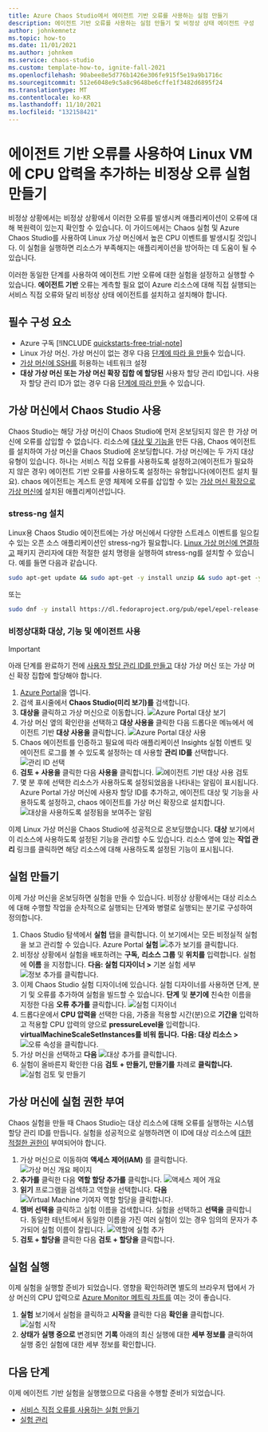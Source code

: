 ```yaml
---
title: Azure Chaos Studio에서 에이전트 기반 오류를 사용하는 실험 만들기
description: 에이전트 기반 오류를 사용하는 실험 만들기 및 비정상 상태 에이전트 구성
author: johnkemnetz
ms.topic: how-to
ms.date: 11/01/2021
ms.author: johnkem
ms.service: chaos-studio
ms.custom: template-how-to, ignite-fall-2021
ms.openlocfilehash: 90abee8e5d776b1426e306fe915f5e19a9b1716c
ms.sourcegitcommit: 512e6048e9c5a8c9648be6cffe1f3482d6895f24
ms.translationtype: MT
ms.contentlocale: ko-KR
ms.lasthandoff: 11/10/2021
ms.locfileid: "132158421"
---
```

# <a name="create-a-chaos-experiment-that-uses-an-agent-based-fault-to-add-cpu-pressure-to-a-linux-vm"></a>에이전트 기반 오류를 사용하여 Linux VM에 CPU 압력을 추가하는 비정상 오류 실험 만들기

비정상 상황에서는 비정상 상황에서 이러한 오류를 발생시켜 애플리케이션이 오류에 대해 복원력이 있는지 확인할 수 있습니다. 이 가이드에서는 Chaos 실험 및 Azure Chaos Studio를 사용하여 Linux 가상 머신에서 높은 CPU 이벤트를 발생시킬 것입니다. 이 실험을 실행하면 리소스가 부족해지는 애플리케이션을 방어하는 데 도움이 될 수 있습니다.

이러한 동일한 단계를 사용하여 에이전트 기반 오류에 대한 실험을 설정하고 실행할 수 있습니다. **에이전트 기반** 오류는 계측할 필요 없이 Azure 리소스에 대해 직접 실행되는 서비스 직접 오류와 달리 비정상 상태 에이전트를 설치하고 설치해야 합니다.


## <a name="prerequisites"></a>필수 구성 요소

- Azure 구독 [!INCLUDE [quickstarts-free-trial-note](../../includes/quickstarts-free-trial-note.md)] 
- Linux 가상 머신. 가상 머신이 없는 경우 다음 [단계에 따라 을 만들](../virtual-machines/linux/quick-create-portal.md)수 있습니다.
- [가상 머신에 SSH를](../virtual-machines/ssh-keys-portal.md) 허용하는 네트워크 설정
- **대상 가상 머신 또는 가상 머신 확장 집합 에 할당된** 사용자 할당 관리 ID입니다. 사용자 할당 관리 ID가 없는 경우 다음 [단계에 따라 만들](../active-directory/managed-identities-azure-resources/how-manage-user-assigned-managed-identities.md) 수 있습니다.


## <a name="enable-chaos-studio-on-your-virtual-machine"></a>가상 머신에서 Chaos Studio 사용

Chaos Studio는 해당 가상 머신이 Chaos Studio에 먼저 온보딩되지 않은 한 가상 머신에 오류를 삽입할 수 없습니다. 리소스에 [대상 및 기능을](chaos-studio-targets-capabilities.md) 만든 다음, Chaos 에이전트를 설치하여 가상 머신을 Chaos Studio에 온보딩합니다. 가상 머신에는 두 가지 대상 유형이 있습니다. 하나는 서비스 직접 오류를 사용하도록 설정하고(에이전트가 필요하지 않은 경우) 에이전트 기반 오류를 사용하도록 설정하는 유형입니다(에이전트 설치 필요). chaos 에이전트는 게스트 운영 체제에 오류를 삽입할 수 있는 [가상 머신 확장으로 가상 머신에](../virtual-machines/extensions/overview.md) 설치된 애플리케이션입니다.

### <a name="install-stress-ng"></a>stress-ng 설치

Linux용 Chaos Studio 에이전트에는 가상 머신에서 다양한 스트레스 이벤트를 일으킬 수 있는 오픈 소스 애플리케이션인 stress-ng가 필요합니다. [Linux 가상 머신에 연결하고](../virtual-machines/ssh-keys-portal.md) 패키지 관리자에 대한 적절한 설치 명령을 실행하여 stress-ng를 설치할 수 있습니다. 예를 들면 다음과 같습니다.

```bash
sudo apt-get update && sudo apt-get -y install unzip && sudo apt-get -y install stress-ng
```

또는

```bash
sudo dnf -y install https://dl.fedoraproject.org/pub/epel/epel-release-latest-8.noarch.rpm && sudo yum -y install stress-ng
```

### <a name="enable-chaos-target-capabilities-and-agent"></a>비정상대화 대상, 기능 및 에이전트 사용

> [!IMPORTANT]
> 아래 단계를 완료하기 전에 [사용자 할당 관리 ID를 만들고](../active-directory/managed-identities-azure-resources/how-manage-user-assigned-managed-identities.md) 대상 가상 머신 또는 가상 머신 확장 집합에 할당해야 합니다.

1. [Azure Portal](https://portal.azure.com)을 엽니다.
2. 검색 표시줄에서 **Chaos Studio(미리 보기)를** 검색합니다.
3. **대상을** 클릭하고 가상 머신으로 이동합니다.
![Azure Portal 대상 보기](images/tutorial-agent-based-targets.png)
4. 가상 머신 옆의 확인란을 선택하고 **대상 사용을** 클릭한 다음 드롭다운 메뉴에서 에이전트 기반 **대상 사용을** 클릭합니다.
![Azure Portal 대상 사용](images/tutorial-agent-based-targets-enable.png)
5. Chaos 에이전트를 인증하고 필요에 따라 애플리케이션 Insights 실험 이벤트 및 에이전트 로그를 볼 수 있도록 설정하는 데 사용할 **관리 ID를** 선택합니다.
![관리 ID 선택](images/tutorial-agent-based-targets-enable-options.png)
6. **검토 + 사용을** 클릭한 다음 **사용을** 클릭합니다.
![에이전트 기반 대상 사용 검토](images/tutorial-agent-based-targets-enable-review.png)
7. 몇 분 후에 선택한 리소스가 사용하도록 설정되었음을 나타내는 알림이 표시됩니다. Azure Portal 가상 머신에 사용자 할당 ID를 추가하고, 에이전트 대상 및 기능을 사용하도록 설정하고, chaos 에이전트를 가상 머신 확장으로 설치합니다.
![대상을 사용하도록 설정됨을 보여주는 알림](images/tutorial-agent-based-targets-enable-confirm.png)

이제 Linux 가상 머신을 Chaos Studio에 성공적으로 온보딩했습니다. **대상** 보기에서 이 리소스에 사용하도록 설정된 기능을 관리할 수도 있습니다. 리소스 옆에 있는 **작업 관리** 링크를 클릭하면 해당 리소스에 대해 사용하도록 설정된 기능이 표시됩니다.

## <a name="create-an-experiment"></a>실험 만들기
이제 가상 머신을 온보딩하면 실험을 만들 수 있습니다. 비정상 상황에서는 대상 리소스에 대해 수행할 작업을 순차적으로 실행되는 단계와 병렬로 실행되는 분기로 구성하여 정의합니다.

1. Chaos Studio 탐색에서 **실험** 탭을 클릭합니다. 이 보기에서는 모든 비정실적 실험을 보고 관리할 수 있습니다. Azure Portal **실험** 
 ![ 추가 보기를 클릭합니다.](images/tutorial-agent-based-add.png)
2. 비정상 상황에서 실험을 배포하려는 **구독,** **리소스 그룹** 및 **위치를** 입력합니다. 실험에 **이름** 을 지정합니다. **다음: 실험 디자이너 >** 기본 실험 세부 
 ![ 정보 추가를 클릭합니다.](images/tutorial-agent-based-add-basics.png)
3. 이제 Chaos Studio 실험 디자이너에 있습니다. 실험 디자이너를 사용하면 단계, 분기 및 오류를 추가하여 실험을 빌드할 수 있습니다. **단계** 및 **분기에** 친숙한 이름을 지정한 다음 **오류 추가를** 클릭합니다.
![실험 디자이너](images/tutorial-agent-based-add-designer.png)
4. 드롭다운에서 **CPU 압력을** 선택한 다음, 가중을 적용할 시간(분)으로 **기간을** 입력하고 적용할 CPU 압력의 양으로 **pressureLevel을** 입력합니다. **virtualMachineScaleSetInstances를 비워 둡니다.** **다음: 대상 리소스 >** 
 ![ 오류 속성을 클릭합니다.](images/tutorial-agent-based-add-fault.png)
5. 가상 머신을 선택하고 **다음** 
 ![ 대상 추가를 클릭합니다.](images/tutorial-agent-based-add-targets.png)
6. 실험이 올바른지 확인한 다음 **검토 + 만들기, 만들기를** 차례로 **클릭합니다.** 
 ![ 실험 검토 및 만들기](images/tutorial-agent-based-add-review.png)

## <a name="give-experiment-permission-to-your-virtual-machine"></a>가상 머신에 실험 권한 부여
Chaos 실험을 만들 때 Chaos Studio는 대상 리소스에 대해 오류를 실행하는 시스템 할당 관리 ID를 만듭니다. 실험을 성공적으로 실행하려면 이 ID에 대상 리소스에 [대한 적절한 권한이](chaos-studio-fault-providers.md) 부여되어야 합니다.

1. 가상 머신으로 이동하여 **액세스 제어(IAM)** 를 클릭합니다.
![가상 머신 개요 페이지](images/tutorial-agent-based-access-resource.png)
2. **추가를** 클릭한 다음 **역할 할당 추가를** 클릭합니다.
![액세스 제어 개요](images/tutorial-agent-based-access-iam.png)
3. **읽기** 프로그램을 검색하고 역할을 선택합니다. **다음** 
 ![ Virtual Machine 기여자 역할 할당을 클릭합니다.](images/tutorial-agent-based-access-role.png)
4. **멤버 선택을** 클릭하고 실험 이름을 검색합니다. 실험을 선택하고 **선택을** 클릭합니다. 동일한 테넌트에서 동일한 이름을 가진 여러 실험이 있는 경우 임의의 문자가 추가되어 실험 이름이 잘립니다.
![역할에 실험 추가](images/tutorial-agent-based-access-experiment.png)
5. **검토 + 할당을** 클릭한 다음 **검토 + 할당을** 클릭합니다.

## <a name="run-your-experiment"></a>실험 실행
이제 실험을 실행할 준비가 되었습니다. 영향을 확인하려면 별도의 브라우저 탭에서 가상 머신의 CPU 압력으로 [Azure Monitor 메트릭 차트를](../azure-monitor/essentials/tutorial-metrics-explorer.md) 여는 것이 좋습니다.

1. **실험** 보기에서 실험을 클릭하고 **시작을** 클릭한 다음 **확인을** 클릭합니다.
![실험 시작](images/tutorial-agent-based-start.png)
2. **상태가** **실행 중으로** 변경되면 **기록** 아래의 최신 실행에 대한 **세부 정보를** 클릭하여 실행 중인 실험에 대한 세부 정보를 확인합니다.

## <a name="next-steps"></a>다음 단계
이제 에이전트 기반 실험을 실행했으므로 다음을 수행할 준비가 되었습니다.
- [서비스 직접 오류를 사용하는 실험 만들기](chaos-studio-tutorial-service-direct.md)
- [실험 관리](chaos-studio-run-experiment.md)
